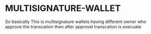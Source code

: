 # MULTISIGNATURE-WALLET
So basically This is multisignature wallets having different owner who approve the transcation then after approvel transcation is execuate  
